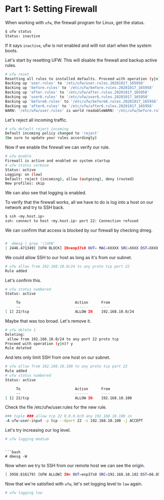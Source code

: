# Part 1: Setting Firewall

When working with `ufw`, the firewall program for Linux, get the status.

```bash
$ ufw status
Status: inactive
```

If it says `inactive`, ufw is not enabled and willl not start when the system boots. 

Let's start by resetting UFW. This will disable the firewall and backup active rules.

```bash
# ufw reset
Resetting all rules to installed defaults. Proceed with operation (y|n)? y
Backing up 'user.rules' to '/etc/ufw/user.rules.20201017_165958'
Backing up 'before.rules' to '/etc/ufw/before.rules.20201017_165958'
Backing up 'after.rules' to '/etc/ufw/after.rules.20201017_165958'
Backing up 'user6.rules' to '/etc/ufw/user6.rules.20201017_165958'
Backing up 'before6.rules' to '/etc/ufw/before6.rules.20201017_165958'
Backing up 'after6.rules' to '/etc/ufw/after6.rules.20201017_165958'
WARN: '/etc/ufw/user.rules' is world readableWARN: '/etc/ufw/before.rules' is world readableWARN: '/etc/ufw/after.rules' is world readableWARN: '/etc/ufw/user6.rules' is world readableWARN: '/etc/ufw/before6.rules' is world readableWARN: '/etc/ufw/after6.rules' is world readable
```

Let's reject all incoming traffic.

```bash
# ufw default reject incoming
Default incoming policy changed to 'reject'
(be sure to update your rules accordingly)
```

Now if we enable the firewall we can verify our rule.


```bash
# ufw enable
Firewall is active and enabled on system startup
# ufw status verbose
Status: active
Logging: on (low)
Default: reject (incoming), allow (outgoing), deny (routed)
New profiles: skip
```

We can also see that logging is enabled.

To verify that the firewall works, all we have to do is log into a host on our network and try to SSH back.

```bash
$ ssh <my.host.ip>
ssh: connect to host <my.host.ip> port 22: Connection refused
```

We can confirm that access is blocked by our firewall by checking dmeg.

```bash

#  dmesg | grep '\[UFW'
[ 2446.471349] [UFW BLOCK] IN=enp37s0 OUT= MAC=XXXXX SRC=XXXX DST=XXXX LEN=60 TOS=0x00 PREC=0x00 TTL=64 ID=52999 DF PROTO=TCP SPT=43396 DPT=22 WINDOW=64240 RES=0x00 SYN URGP=0
```

We could allow SSH to our host as long as it's from our subnet.

```bash
# ufw allow from 192.168.10.0/24 to any proto tcp port 22
Rule added
```

Let's confirm this.

```bash
# ufw status numbered
Status: active

     To                         Action      From
     --                         ------      ----
[ 1] 22/tcp                     ALLOW IN    192.168.10.0/24
```

Maybe that was too broad. Let's remove it.

```bash
# ufw delete 1
Deleting:
 allow from 192.168.10.0/24 to any port 22 proto tcp
Proceed with operation (y|n)? y
Rule deleted
```

And lets only limit SSH from one host on our subnet.


```bash
# ufw allow from 192.168.10.100 to any proto tcp port 22
Rule added
# ufw status numbered
Status: active

     To                         Action      From
     --                         ------      ----
[ 1] 22/tcp                     ALLOW IN    192.168.10.100
```

Check the file /etc/ufw/user.rules for the new rule.

```bash
### tuple ### allow tcp 22 0.0.0.0/0 any 192.168.10.100 in
-A ufw-user-input -p tcp --dport 22 -s 192.168.10.100 -j ACCEPT
```

Let's try increasing our log level.

```bash
# ufw logging medium
```

```And follow our logs.

```bash
# dmesg -W
```

Now when we try to SSH from our remote host we can see the origin.

```bash
[ 3950.816179] [UFW ALLOW] IN= OUT=enp37s0 SRC=192.168.10.102 DST=66.85.78.80 LEN=76 TOS=0x10 PREC=0x00 TTL=64 ID=50185 DF PROTO=UDP SPT=35981 DPT=123 LEN=56
```

Now that we're satisfied with `ufw`, let's set logging level to `low` again.


```bash
# ufw logging low
```
